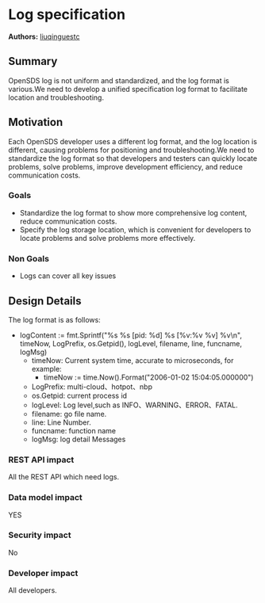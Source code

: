 # Log specification
**Authors:** [liuqinguestc](https://github.com/liuqinguestc)

## Summary

OpenSDS log is not uniform and standardized, and the log format is various.We need to develop a unified specification log format to facilitate location and troubleshooting.

## Motivation

Each OpenSDS developer uses a different log format, and the log location is different, causing problems for positioning and troubleshooting.We need to standardize the log format so that developers and testers can quickly locate problems, solve problems, improve development efficiency, and reduce communication costs.

### Goals
* Standardize the log format to show more comprehensive log content, reduce communication costs.
* Specify the log storage location, which is convenient for developers to locate problems and solve problems more effectively.

### Non Goals
* Logs can cover all key issues

## Design Details
The log format is as follows:
* logContent := fmt.Sprintf("%s %s [pid: %d] %s [%v:%v %v] %v\n", timeNow, LogPrefix, os.Getpid(), logLevel, filename, line, funcname, logMsg)
  * timeNow: Current system time, accurate to microseconds, for example:
      * timeNow := time.Now().Format("2006-01-02 15:04:05.000000")
  * LogPrefix: multi-cloud、hotpot、nbp
  * os.Getpid: current process id
  * logLevel: Log level,such as INFO、WARNING、ERROR、FATAL.
  * filename: go file name.
  * line: Line Number.
  * funcname: function name
  * logMsg: log detail Messages
 
### REST API impact

All the REST API which need logs.

### Data model impact

YES

### Security impact

No

### Developer impact

All developers.




 